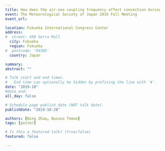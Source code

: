 ```yaml
---
title: How does the air-sea coupling frequency affect convection during the MJO passage?
event: The Meteorological Society of Japan 2019 Fall Meeting
event_url: 

location: Fukuoka International Congress Center
address: 
#  street: 450 Serra Mall
  city: Fukuoka
  region: Fukuoka
#  postcode: '94305'
  country: Japan

summary:
abstract: ""

# Talk start and end times.
#   End time can optionally be hidden by prefixing the line with `#`.
date: "2019-10"
#date_end: 
all_day: false

# Schedule page publish date (NOT talk date).
publishDate: "2019-10-28"

authors: [Ning Zhao, Nasuno Tomoe]
tags: [poster]

# Is this a featured talk? (true/false)
featured: false

---
```

